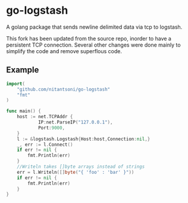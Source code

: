 go-logstash
===========

A golang package that sends newline delimited data via tcp to logstash.

This fork has been updated from the source repo, inorder to have a persistent TCP connection. Several other changes were done mainly to simplify the code and remove superflous code.

Example
-------
```go
import(
	"github.com/nitantsoni/go-logstash"
	"fmt"
)

func main() {
	host := net.TCPAddr {
        	IP:net.ParseIP("127.0.0.1"),
        	Port:9000,
	}
	l := &logstash.Logstash{Host:host,Connection:nil,}
	_, err := l.Connect()
	if err != nil {
		fmt.Println(err)
	}
	//Writeln takes []byte arrays instead of strings
	err = l.Writeln([]byte("{ 'foo' : 'bar' }"))
	if err != nil {
		fmt.Println(err)
	}
}
```
